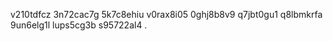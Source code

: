 v210tdfcz
3n72cac7g
5k7c8ehiu
v0rax8i05
0ghj8b8v9
q7jbt0gu1
q8lbmkrfa
9un6elg1l
lups5cg3b
s95722al4
.
